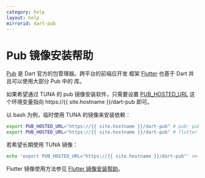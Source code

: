 ```yaml
---
category: help
layout: help
mirrorid: dart-pub
---
```


# Pub 镜像安装帮助

[Pub](https://pub.dartlang.org/) 是 Dart 官方的包管理器。跨平台的前端应开发
框架 [Flutter](https://flutter.dev/) 也基于 Dart 并且可以使用大部分 Pub 中的
库。

如果希望通过 TUNA 的 pub 镜像安装软件，只需要设置 [PUB_HOSTED_URL](https://www.dartlang.org/tools/pub/environment-variables)
这个环境变量指向 https://{{ site.hostname }}/dart-pub 即可。

以 bash 为例，临时使用 TUNA 的镜像来安装依赖：

```bash
export PUB_HOSTED_URL="https://{{ site.hostname }}/dart-pub" # pub: pub get 
export PUB_HOSTED_URL="https://{{ site.hostname }}/dart-pub" # flutter: flutter packages get 
```

若希望长期使用 TUNA 镜像：

```bash
echo 'export PUB_HOSTED_URL="https://{{ site.hostname }}/dart-pub"' >> ~/.bashrc
```

Flutter 镜像使用方法参见 [Flutter 镜像安装帮助](../flutter)。